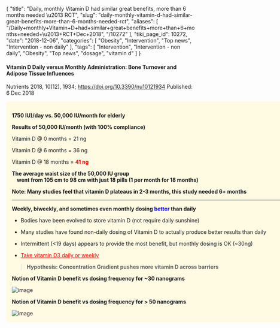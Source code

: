 {
    "title": "Daily, monthly Vitamin D had similar great benefits, more than 6 months needed \u2013 RCT",
    "slug": "daily-monthly-vitamin-d-had-similar-great-benefits-more-than-6-months-needed-rct",
    "aliases": [
        "/Daily+monthly+Vitamin+D+had+similar+great+benefits+more+than+6+months+needed+\u2013+RCT+Dec+2018",
        "/10272"
    ],
    "tiki_page_id": 10272,
    "date": "2018-12-06",
    "categories": [
        "Obesity",
        "Intervention",
        "Top news",
        "Intervention - non daily"
    ],
    "tags": [
        "Intervention",
        "Intervention - non daily",
        "Obesity",
        "Top news",
        "dosage",
        "vitamin d"
    ]
}


#### Vitamin D Daily versus Monthly Administration: Bone Turnover and Adipose Tissue Influences

Nutrients 2018, 10(12), 1934; https://doi.org/10.3390/nu10121934 Published: 6 Dec 2018

<div class="border" style="background-color:#FFFAE2;padding:15px;margin:10px 0;border-radius:5px;width:800px">

 **1750 IU)/day vs. 50,000 IU/month for elderly** 

 **Results of 50,000 IU/month (with 100% compliance)** 

Vitamin D @ 0 months = 21 ng

Vitamin D @ 6 months = 36 ng

Vitamin D @ 18 months =  **<span style="color:#F00;">41 ng </span>** 

 **The average waist  size of the 50,000 IU group   
 &nbsp; &nbsp; went from 105 cm to 98 cm with just 18 pills (1 per month for 18 months)** 

 **Note: Many studies feel that vitamin D plateaus in 2-3 months, this study needed 6+ months** 

---

 **Weekly, biweekly, and sometimes even monthly dosing <span style="color:#00F;">better</span> than daily** 

* Bodies have been evolved to store vitamin D (not require daily sunshine)

* Many studies have found non-daily dosing of Vitamin D to actually produce better results than daily

* Intermittent  (<19 days) appears to provide the most benefit, but monthly dosing is OK (~30ng)

* <a href="/posts/take-vitamin-d3-daily-or-weekly" style="color: red; text-decoration: underline;" title="This link has an unknown page_id: 2475">Take vitamin D3 daily or weekly</a>

>  **Hypothesis: Concentration Gradient pushes more vitamin D across barriers** 

 **Notion of Vitamin D benefit vs dosing frequency for ~30  nanograms** 

<img src="/attachments/d3.mock.jpg" alt="image">

 **Notion of Vitamin D benefit vs dosing frequency for > 50 nanograms** 

<img src="/attachments/d3.mock.jpg" alt="image">
